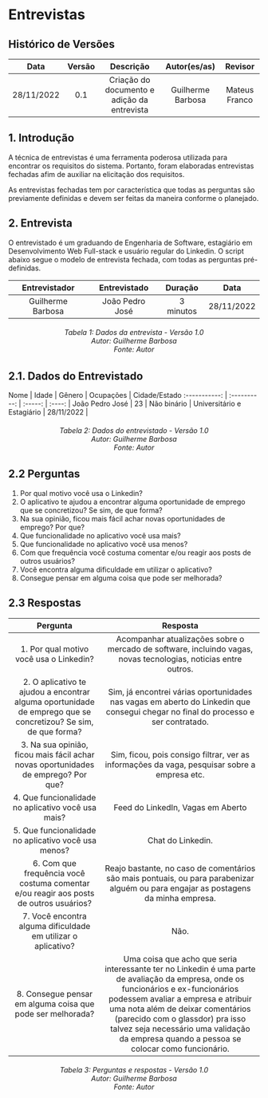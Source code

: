 # Entrevistas

## Histórico de Versões

**Data** | **Versão** | **Descrição** | **Autor(es/as)** | **Revisor** |
:---: | :---: | :---: | :---: | :---: |
28/11/2022 | 0.1 | Criação do documento e adição da entrevista | Guilherme Barbosa | Mateus Franco |

## 1. Introdução
A técnica de entrevistas é uma ferramenta poderosa utilizada para encontrar os requisitos do sistema. Portanto, foram elaboradas entrevistas fechadas afim de auxiliar na elicitação dos requisitos.

As entrevistas fechadas tem por característica que todas as perguntas são previamente definidas e devem ser feitas da maneira conforme o planejado.

## 2. Entrevista
O entrevistado é um graduando de Engenharia de Software, estagiário em Desenvolvimento Web Full-stack e usuário regular do Linkedin. O script abaixo segue o modelo de entrevista fechada, com todas as perguntas pré-definidas.

Entrevistador | Entrevistado | Duração | Data |
:-----------: | :----------: | :-----: | :----: |
Guilherme Barbosa | João Pedro José | 3 minutos | 28/11/2022 |

<h6 align = "center"> Tabela 1: Dados da entrevista - Versão 1.0
<br> Autor: Guilherme Barbosa 
<br> Fonte: Autor </h6>

## 2.1. Dados do Entrevistado

Nome | Idade | Gênero | Ocupações | Cidade/Estado
:-----------: | :----------: | :-----: | :----: |
João Pedro José | 23 | Não binário | Universitário e Estagiário | 28/11/2022 |

<h6 align = "center"> Tabela 2: Dados do entrevistado - Versão 1.0
<br> Autor: Guilherme Barbosa 
<br> Fonte: Autor </h6>

## 2.2 Perguntas
1. Por qual motivo você usa o Linkedin?
2. O aplicativo te ajudou a encontrar alguma oportunidade de emprego que se concretizou? Se sim, de que forma?
3. Na sua opinião, ficou mais fácil achar novas oportunidades de emprego? Por que?
4. Que funcionalidade no aplicativo você usa mais?
5. Que funcionalidade no aplicativo você usa menos?
6. Com que frequência você costuma comentar e/ou reagir aos posts de outros usuários?
7. Você encontra alguma dificuldade em utilizar o aplicativo?
8. Consegue pensar em alguma coisa que pode ser melhorada?

## 2.3 Respostas

Pergunta | Resposta
:-----: | :-------:
1. Por qual motivo você usa o Linkedin? | Acompanhar atualizações sobre o mercado de software, incluindo vagas, novas tecnologias, noticias entre outros.
2. O aplicativo te ajudou a encontrar alguma oportunidade de emprego que se concretizou? Se sim, de que forma? | Sim, já encontrei várias oportunidades nas vagas em aberto do Linkedin que consegui chegar no final do processo e ser contratado.
3. Na sua opinião, ficou mais fácil achar novas oportunidades de emprego? Por que? | Sim, ficou, pois consigo filtrar, ver as informações da vaga, pesquisar sobre a empresa etc.
4. Que funcionalidade no aplicativo você usa mais? | Feed do LinkedIn, Vagas em Aberto
5. Que funcionalidade no aplicativo você usa menos? | Chat do Linkedin.
6. Com que frequência você costuma comentar e/ou reagir aos posts de outros usuários? | Reajo bastante, no caso de comentários são mais pontuais, ou para parabenizar alguém ou para engajar as postagens da minha empresa.
7. Você encontra alguma dificuldade em utilizar o aplicativo? | Não.
8. Consegue pensar em alguma coisa que pode ser melhorada? | Uma coisa que acho que seria interessante ter no Linkedin é uma parte de avaliação da empresa, onde os funcionários e ex-funcionários podessem avaliar a empresa e atribuir uma nota além de deixar comentários (parecido com o glassdor) pra isso talvez seja necessário uma validação da empresa quando a pessoa se colocar como funcionário.

<h6 align = "center"> Tabela 3: Perguntas e respostas - Versão 1.0
<br> Autor: Guilherme Barbosa 
<br> Fonte: Autor </h6>